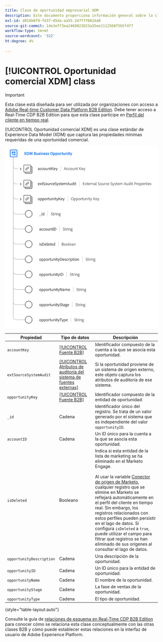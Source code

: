 ```yaml
---
title: Clase de oportunidad empresarial XDM
description: Este documento proporciona información general sobre la clase de oportunidad empresarial XDM en el Modelo de datos de experiencia (XDM).
exl-id: d816b0f9-fd37-45da-aa55-247f7f662da0
source-git-commit: 14e3eff3ea2469023823a35ee1112568f5b5f4f7
workflow-type: tm+mt
source-wordcount: '322'
ht-degree: 4%

---
```


# [!UICONTROL Oportunidad comercial XDM] class

>[!IMPORTANT]
>
>Esta clase está diseñada para ser utilizada por organizaciones con acceso a [Adobe Real-time Customer Data Platform B2B Edition](../../../rtcdp/b2b-overview.md). Debe tener acceso a Real-Time CDP B2B Edition para que esta clase participe en [Perfil del cliente en tiempo real](../../../profile/home.md).

[!UICONTROL Oportunidad comercial XDM] es una clase estándar de Experience Data Model (XDM) que captura las propiedades mínimas requeridas de una oportunidad comercial.

![La estructura de la clase de oportunidad empresarial XDM tal como aparece en la interfaz de usuario](../../images/classes/b2b/business-opportunity.png)

| Propiedad | Tipo de datos | Descripción |
| --- | --- | --- |
| `accountKey` | [[!UICONTROL Fuente B2B]](../../data-types/b2b-source.md) | Identificador compuesto de la cuenta a la que se asocia esta oportunidad. |
| `extSourceSystemAudit` | [[!UICONTROL Atributos de auditoría del sistema de fuentes externas]](../../data-types/external-source-system-audit-attributes.md) | Si la oportunidad proviene de un sistema de origen externo, este objeto captura los atributos de auditoría de ese sistema. |
| `opportunityKey` | [[!UICONTROL Fuente B2B]](../../data-types/b2b-source.md) | Identificador compuesto de la entidad de oportunidad. |
| `_id` | Cadena | Identificador único del registro. Se trata de un valor generado por el sistema que es independiente del valor `opportunityID`. |
| `accountID` | Cadena | Un ID único para la cuenta a la que se asocia esta oportunidad. |
| `isDeleted` | Booleano | Indica si esta entidad de la lista de marketing se ha eliminado en el Marketo Engage.<br><br>Al usar la variable [Conector de origen de Marketo](../../../sources/connectors/adobe-applications/marketo/marketo.md), cualquier registro que se elimine en Marketo se reflejará automáticamente en el perfil del cliente en tiempo real. Sin embargo, los registros relacionados con estos perfiles pueden persistir en el lago de datos. Si configura `isDeleted` a `true`, puede utilizar el campo para filtrar qué registros se han eliminado de sus orígenes al consultar el lago de datos. |
| `opportunityDescription` | Cadena | Una descripción de la oportunidad. |
| `opportunityID` | Cadena | Un ID único para la entidad de oportunidad. |
| `opportunityName` | Cadena | El nombre de la oportunidad. |
| `opportunityStage` | Cadena | La fase de ventas de la oportunidad. |
| `opportunityType` | Cadena | El tipo de oportunidad. |

{style=&quot;table-layout:auto&quot;}

Consulte la guía de [relaciones de esquema en Real-Time CDP B2B Edition](../../tutorials/relationship-b2b.md) para conocer cómo se relaciona esta clase conceptualmente con las otras clases B2B y cómo puede establecer estas relaciones en la interfaz de usuario de Adobe Experience Platform.
